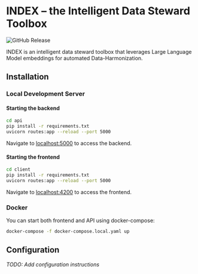 # INDEX – the Intelligent Data Steward Toolbox

![GitHub Release](https://img.shields.io/github/v/release/SCAI-BIO/index)

INDEX is an intelligent data steward toolbox that leverages Large Language Model embeddings for automated Data-Harmonization.

## Installation

### Local Development Server

#### Starting the backend

```bash
cd api
pip install -r requirements.txt
uvicorn routes:app --reload --port 5000
```

Navigate to [localhost:5000](http://localhost:5000) to access the backend.

#### Starting the frontend

```bash
cd client
pip install -r requirements.txt
uvicorn routes:app --reload --port 5000
```

Navigate to [localhost:4200](http://localhost:4200) to access the frontend.

### Docker

You can start both frontend and API using docker-compose:

```bash
docker-compose -f docker-compose.local.yaml up
```

## Configuration

_TODO: Add configuration instructions_
